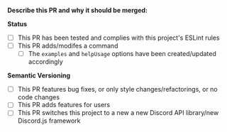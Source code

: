 **Describe this PR and why it should be merged:**

**Status**
- [ ] This PR has been tested and complies with this project's ESLint rules
- [ ] This PR adds/modifes a command
	- [ ] The `examples` and `helpUsage` options have been created/updated accordingly

**Semantic Versioning**
- [ ] This PR features bug fixes, or only style changes/refactorings, or no code changes
- [ ] This PR adds features for users
- [ ] This PR switches this project to a new a new Discord API library/new Discord.js framework
